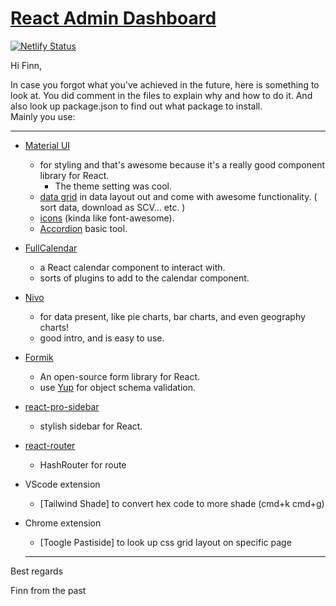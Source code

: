 # [React Admin Dashboard](https://jake-dashboard.netlify.app/)
[![Netlify Status](https://api.netlify.com/api/v1/badges/f342756f-e134-4be6-85a0-fb6967436242/deploy-status)](https://app.netlify.com/sites/jake-dashboard/deploys)

Hi Finn,

In case you forgot what you've achieved in the future, here is something to look at. You did comment in the files to explain why and how to do it. And also look up package.json to find out what package to install.  
Mainly you use:

---

- [Material UI](https://mui.com/)
  - for styling and that's awesome because it's a really good component library for React.
    - The theme setting was cool.
  - [data grid](https://mui.com/x/react-data-grid/) in data layout out and come with awesome functionality. ( sort data, download as SCV... etc. )
  - [icons](https://mui.com/material-ui/material-icons/) (kinda like font-awesome).
  - [Accordion](https://mui.com/material-ui/react-accordion/) basic tool.
- [FullCalendar ](https://fullcalendar.io/)

  - a React calendar component to interact with.
  - sorts of plugins to add to the calendar component.

- [Nivo](https://nivo.rocks/)

  - for data present, like pie charts, bar charts, and even geography charts!
  - good intro, and is easy to use.

- [Formik](https://formik.org/)
  - An open-source form library for React.
  - use [Yup](https://github.com/jquense/yup) for object schema validation.
- [react-pro-sidebar](https://www.npmjs.com/package/react-pro-sidebar)
  - stylish sidebar for React.
- [react-router](https://reactrouter.com/en/main)

  - HashRouter for route
  
- VScode extension
  - [Tailwind Shade] to convert hex code to more shade (cmd+k cmd+g)

- Chrome extension
  - [Toogle Pastiside] to look up css grid layout on specific page

  ***

Best regards

Finn from the past
